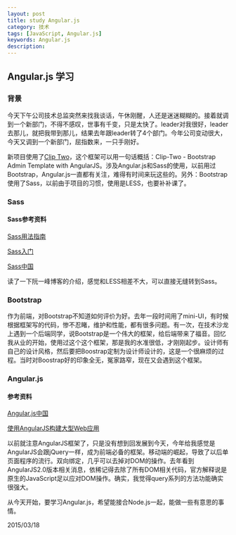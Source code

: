 ```yaml
---
layout: post
title: study Angular.js
category: 技术
tags: [JavaScript, Angular.js]
keywords: Angular.js
description: 
---
```


## Angular.js 学习

### 背景

今天下午公司技术总监突然来找我谈话，午休刚醒，人还是迷迷糊糊的。接着就调到一个新部门，不得不感叹，世事有千变，只是太快了。leader对我很好，leader去那儿，就把我带到那儿，结果去年跟leader转了4个部门。今年公司变动很大，今天又调到一个新部门，屈指数来，一只手刚好。

新项目使用了[Clip Two](http://themeforest.net/item/cliptwo-bootstrap-admin-template-with-angularjs/10290688)，这个框架可以用一句话概括：Clip-Two - Bootstrap Admin Template with AngularJS。涉及Angular.js和Sass的使用，以前用过Bootstrap，Angular.js一直都有关注，难得有时间来玩这些的。另外：Bootstrap使用了Sass，以前由于项目的习惯，使用是LESS，也要补补课了。

### Sass

#### Sass参考资料

[Sass用法指南](http://www.ruanyifeng.com/blog/2012/06/sass.html)

[Sass入门](http://www.cn-sass.com/)

[Sass中国](http://www.cn-sass.com/)

读了一下阮一峰博客的介绍，感觉和LESS相差不大，可以直接无缝转到Sass。

### Bootstrap

作为前端，对Bootstrap不知道如何评价为好。去年一段时间用了mini-UI，有时候根据框架写的代码，惨不忍睹，维护和性能，都有很多问题。有一次，在技术沙龙上遇到一个后端同学，说Bootstrap是一个伟大的框架，给后端带来了福音。回忆我从业的开始，使用过这个这个框架，那是我的水准很低，才刚刚起步。设计师有自己的设计风格，然后要把Boostrap定制为设计师设计的，这是一个很麻烦的过程。当时对Boostrap好的印象全无，冤家路窄，现在又会遇到这个框架。

### Angular.js

#### 参考资料

[Angular.js中国](http://angularjs.apjs.net/)

[使用AngularJS构建大型Web应用](http://www.infoq.com/cn/news/2013/02/angular-web-app)

以前就注意AngularJS框架了，只是没有想到回发展到今天，今年给我感觉是AngularJS会跟jQuery一样，成为前端必备的框架。移动端的崛起，导致了以后单页面程序的流行。双向绑定，几乎可以去掉对DOM的操作。去年看到AngularJS2.0版本相关消息，依稀记得去除了所有DOM相关代码，官方解释说是原生的JavaScript足以应对DOM操作。确实，我觉得query系列的方法功能确实很强大。

从今天开始，要学习Angular.js，希望能接合Node.js一起，能做一些有意思的事情。


2015/03/18



